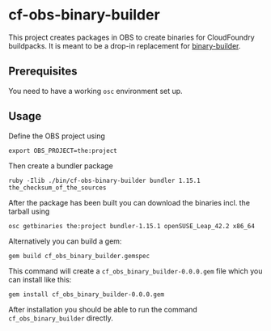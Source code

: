 # cf-obs-binary-builder

This project creates packages in OBS to create binaries for CloudFoundry buildpacks. It is meant to be a drop-in replacement for [binary-builder](https://github.com/cloudfoundry/binary-builder).

## Prerequisites

You need to have a working `osc` environment set up.

## Usage

Define the OBS project using

```
export OBS_PROJECT=the:project
```

Then create a bundler package

```
ruby -Ilib ./bin/cf-obs-binary-builder bundler 1.15.1 the_checksum_of_the_sources
```

After the package has been built you can download the binaries incl. the tarball using

```
osc getbinaries the:project bundler-1.15.1 openSUSE_Leap_42.2 x86_64
```

Alternatively you can build a gem:

```
gem build cf_obs_binary_builder.gemspec
```

This command will create a `cf_obs_binary_builder-0.0.0.gem` file which you can install like this:

```
gem install cf_obs_binary_builder-0.0.0.gem
```

After installation you should be able to run the command `cf_obs_binary_builder` directly.
